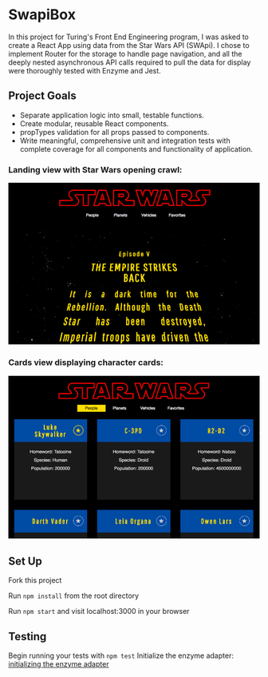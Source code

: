 # SwapiBox

In this project for Turing's Front End Engineering program, I was asked to create a React App using data from the Star Wars API (SWApi). I chose to implement Router for the storage to handle page navigation, and all the deeply nested asynchronous API calls required to pull the data for display were thoroughly tested with Enzyme and Jest.

## Project Goals

* Separate application logic into small, testable functions.
* Create modular, reusable React components.
* propTypes validation for all props passed to components.
* Write meaningful, comprehensive unit and integration tests with complete coverage for all components and functionality of application.


### Landing view with Star Wars opening crawl: 

![Homepage](./public/swapi-box-homepage.png)

### Cards view displaying character cards: 

![People](./public/swapi-box-card-display.png)


## Set Up

Fork this project

Run `npm install` from the root directory

Run `npm start` and visit localhost:3000 in your browser

## Testing

Begin running your tests with `npm test`
Initialize the enzyme adapter: [initializing the enzyme adapter](http://airbnb.io/enzyme/docs/installation/react-15.html) 
